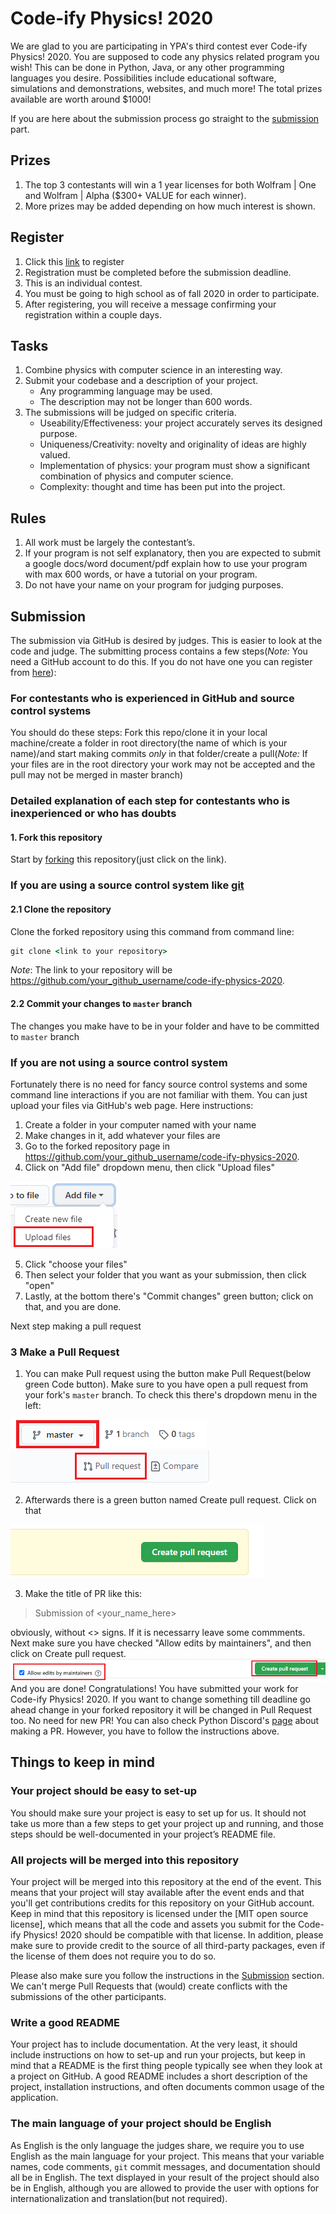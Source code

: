 # Code-ify Physics! 2020

We are glad to you are participating in YPA's third contest ever Code-ify Physics! 2020. You are supposed to code any physics related program you wish! This can be done in Python, Java, or any other programming languages you desire. Possibilities include educational software, simulations and demonstrations, websites, and much more! The total prizes available are worth around \$1000!

If you are here about the submission process go straight to the [submission](#submission) part.

## Prizes

1. The top 3 contestants will win a 1 year licenses for both Wolfram | One and Wolfram | Alpha (\$300+ VALUE for each winner).
2. More prizes may be added depending on how much interest is shown.

## Register

1. Click this [link](1) to register
2. Registration must be completed before the submission deadline.
3. This is an individual contest.
4. You must be going to high school as of fall 2020 in order to participate.
5. After registering, you will receive a message confirming your registration within a couple days.

## Tasks

1. Combine physics with computer science in an interesting way.
2. Submit your codebase and a description of your project.
   - Any programming language may be used.
   - The description may not be longer than 600 words.
3. The submissions will be judged on specific criteria.
   - Useability/Effectiveness: your project accurately serves its designed purpose.
   - Uniqueness/Creativity: novelty and originality of ideas are highly valued.
   - Implementation of physics: your program must show a significant combination of physics and computer science.
   - Complexity: thought and time has been put into the project.

## Rules

1. All work must be largely the contestant’s.
2. If your program is not self explanatory, then you are expected to submit a google docs/word document/pdf explain how to use your program with max 600 words, or have a tutorial on your program.
3. Do not have your name on your program for judging purposes.

## Submission

The submission via GitHub is desired by judges. This is easier to look at the code and judge. The submitting process contains a few steps(_Note:_ You need a GitHub account to do this. If you do not have one you can register from [here](2)):

### For contestants who is experienced in GitHub and source control systems

You should do these steps: Fork this repo/clone it in your local machine/create a folder in root directory(the name of which is your name)/and start making commits _only_ in that folder/create a pull(_Note:_ If your files are in the root directory your work may not be accepted and the pull may not be merged in master branch)

### Detailed explanation of each step for contestants who is inexperienced or who has doubts

#### 1. Fork this repository

Start by [forking](3) this repository(just click on the link).

### If you are using a source control system like [git](4)

#### 2.1 Clone the repository

Clone the forked repository using this command from command line:

```cmd
git clone <link to your repository>
```

_Note_: The link to your repository will be https://github.com/your_github_username/code-ify-physics-2020.

#### 2.2 Commit your changes to `master` branch

The changes you make have to be in your folder and have to be committed to `master` branch

### If you are not using a source control system

Fortunately there is no need for fancy source control systems and some command line interactions if you are not familiar with them. You can just upload your files via GitHub's web page. Here instructions:

1. Create a folder in your computer named with your name
2. Make changes in it, add whatever your files are
3. Go to the forked repository page in https://github.com/your_github_username/code-ify-physics-2020.
4. Click on "Add file" dropdown menu, then click "Upload files"

![addfile_menu](upload_file_dropdown.png)

5. Click "choose your files"
6. Then select your folder that you want as your submission, then click "open"
7. Lastly, at the bottom there's "Commit changes" green button; click on that, and you are done.

Next step making a pull request

### 3 Make a Pull Request

1. You can make Pull request using the button make Pull Request(below green Code button). Make sure to you have open a pull request from your fork's `master` branch. To check this there's dropdown menu in the left:

![master](how_to_check_master.png)
![pr_button](pr_button.png)

2. Afterwards there is a green button named Create pull request. Click on that

![pr_green](pr_green_button.png)

3. Make the title of PR like this:

> Submission of <your_name_here>

obviously, without <> signs. If it is necessarry leave some commments. Next make sure you have checked "Allow edits by maintainers", and then click on Create pull request.
![pr_last](pr_last_button.png)
And you are done! Congratulations! You have submitted your work for Code-ify Physics! 2020. If you want to change something till deadline go ahead change in your forked repository it will be changed in Pull Request too. No need for new PR!
You can also check Python Discord's [page](https://pythondiscord.com/pages/code-jams/pull-request/) about making a PR. However, you have to follow the instructions above.

## Things to keep in mind

### Your project should be easy to set-up

You should make sure your project is easy to set up for us. It should not take us more than a few steps to get your project up and running, and those steps should be well-documented in your project’s README file.

### All projects will be merged into this repository

Your project will be merged into this repository at the end of the event. This means that your project will stay available after the event ends and that you'll get contributions credits for this repository on your GitHub account. Keep in mind that this repository is licensed under the [MIT open source license], which means that all the code and assets you submit for the Code-ify Physics! 2020 should be compatible with that license. In addition, please make sure to provide credit to the source of all third-party packages, even if the license of them does not require you to do so.

Please also make sure you follow the instructions in the [Submission](#submission) section. We can't merge Pull Requests that (would) create conflicts with the submissions of the other participants.

### Write a good README

Your project has to include documentation. At the very least, it should include instructions on how to set-up and run your projects, but keep in mind that a README is the first thing people typically see when they look at a project on GitHub. A good README includes a short description of the project, installation instructions, and often documents common usage of the application.

### The main language of your project should be English

As English is the only language the judges share, we require you to use English as the main language for your project. This means that your variable names, code comments, `git` commit messages, and documentation should all be in English. The text displayed in your result of the project should also be in English, although you are allowed to provide the user with options for internationalization and translation(but not required).

[1]: https://forms.gle/P6mUqd6BcGxsNEh18
[2]: https://github.com/join
[3]: https://github.com/YPA-Physics/code-ify-physics-2020/fork
[4]: https://git-scm.com/
